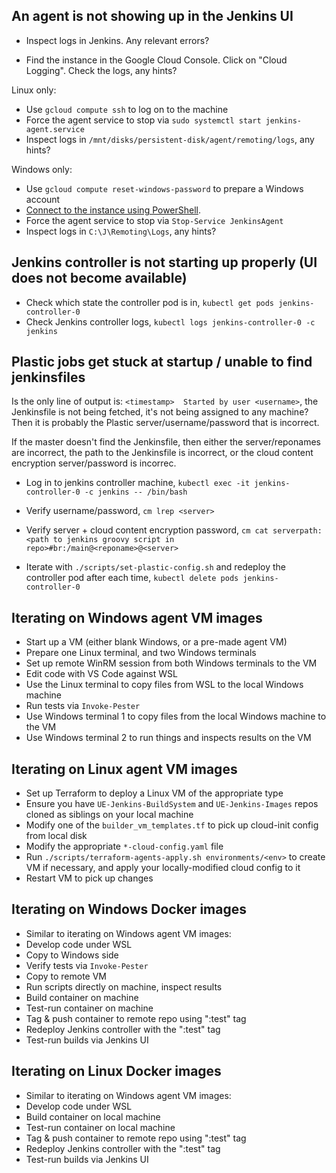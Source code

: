 ## An agent is not showing up in the Jenkins UI

* Inspect logs in Jenkins. Any relevant errors?

* Find the instance in the Google Cloud Console. Click on "Cloud Logging". Check the logs, any hints?

Linux only:
* Use `gcloud compute ssh` to log on to the machine
* Force the agent service to stop via `sudo systemctl start jenkins-agent.service`
* Inspect logs in `/mnt/disks/persistent-disk/agent/remoting/logs`, any hints?

Windows only:
* Use `gcloud compute reset-windows-password` to prepare a Windows account
* [Connect to the instance using PowerShell](https://cloud.google.com/compute/docs/instances/windows/connecting-powershell).
* Force the agent service to stop via `Stop-Service JenkinsAgent`
* Inspect logs in `C:\J\Remoting\Logs`, any hints?

## Jenkins controller is not starting up properly (UI does not become available)

* Check which state the controller pod is in, `kubectl get pods jenkins-controller-0`
* Check Jenkins controller logs, `kubectl logs jenkins-controller-0 -c jenkins`

## Plastic jobs get stuck at startup / unable to find jenkinsfiles

Is the only line of output is: `<timestamp>  Started by user <username>`, the Jenkinsfile is not being fetched, it's not being assigned to any machine? Then it is probably the Plastic server/username/password that is incorrect.

If the master doesn't find the Jenkinsfile, then either the server/reponames are incorrect, the path to the Jenkinsfile is incorrect, or the cloud content encryption server/password is incorrec.

* Log in to jenkins controller machine, `kubectl exec -it jenkins-controller-0 -c jenkins -- /bin/bash`

* Verify username/password, `cm lrep <server>`

* Verify server + cloud content encryption password, `cm cat serverpath:<path to jenkins groovy script in repo>#br:/main@<reponame>@<server>`

* Iterate with `./scripts/set-plastic-config.sh` and redeploy the controller pod after each time, `kubectl delete pods jenkins-controller-0`

## Iterating on Windows agent VM images

* Start up a VM (either blank Windows, or a pre-made agent VM)
* Prepare one Linux terminal, and two Windows terminals
* Set up remote WinRM session from both Windows terminals to the VM
* Edit code with VS Code against WSL
* Use the Linux terminal to copy files from WSL to the local Windows machine
* Run tests via `Invoke-Pester`
* Use Windows terminal 1 to copy files from the local Windows machine to the VM
* Use Windows terminal 2 to run things and inspects results on the VM

## Iterating on Linux agent VM images

* Set up Terraform to deploy a Linux VM of the appropriate type
* Ensure you have `UE-Jenkins-BuildSystem` and `UE-Jenkins-Images` repos cloned as siblings on your local machine
* Modify one of the `builder_vm_templates.tf` to pick up cloud-init config from local disk
* Modify the appropriate `*-cloud-config.yaml` file
* Run `./scripts/terraform-agents-apply.sh environments/<env>` to create VM if necessary, and apply your locally-modified cloud config to it
* Restart VM to pick up changes

## Iterating on Windows Docker images

* Similar to iterating on Windows agent VM images:
* Develop code under WSL
* Copy to Windows side
* Verify tests via `Invoke-Pester`
* Copy to remote VM
* Run scripts directly on machine, inspect results
* Build container on machine
* Test-run container on machine
* Tag & push container to remote repo using ":test" tag
* Redeploy Jenkins controller with the ":test" tag
* Test-run builds via Jenkins UI

## Iterating on Linux Docker images

* Similar to iterating on Windows agent VM images:
* Develop code under WSL
* Build container on local machine
* Test-run container on local machine
* Tag & push container to remote repo using ":test" tag
* Redeploy Jenkins controller with the ":test" tag
* Test-run builds via Jenkins UI
